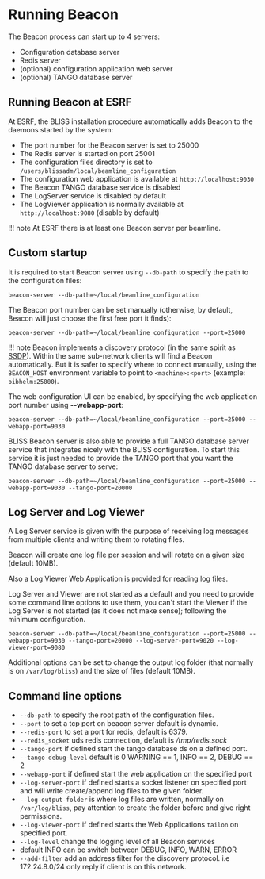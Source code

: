 # Running Beacon

The Beacon process can start up to 4 servers:

* Configuration database server
* Redis server
* (optional) configuration application web server
* (optional) TANGO database server

## Running Beacon at ESRF

At ESRF, the BLISS installation procedure automatically adds Beacon to the
daemons started by the system:

* The port number for the Beacon server is set to 25000
* The Redis server is started on port 25001
* The configuration files directory is set to `/users/blissadm/local/beamline_configuration`
* The configuration web application is available at `http://localhost:9030`
* The Beacon TANGO database service is disabled
* The LogServer service is disabled by default
* The LogViewer application is normally available at `http://localhost:9080` (disable by default)

!!! note
    At ESRF there is at least one Beacon server per beamline.

## Custom startup

It is required to start Beacon server using `--db-path` to specify the path to the configuration files:

    beacon-server --db-path=~/local/beamline_configuration

The Beacon port number can be set manually (otherwise, by default, Beacon will just choose the first free port it finds):

    beacon-server --db-path=~/local/beamline_configuration --port=25000

!!! note
    Beacon implements a discovery protocol (in the same spirit as [SSDP](https://en.wikipedia.org/wiki/Simple_Service_Discovery_Protocol)).
    Within the same sub-network clients will find a Beacon automatically.
    But it is safer to specify where to connect manually, using the `BEACON_HOST`
    environment variable to point to `<machine>:<port>` (example: `bibhelm:25000`).

The web configuration UI can be enabled, by specifying the web application port number using **--webapp-port**:

    beacon-server --db-path=~/local/beamline_configuration --port=25000 --webapp-port=9030

BLISS Beacon server is also able to provide a full TANGO database server service that integrates nicely
with the BLISS configuration. To start this service it is just needed to provide the TANGO port that
you want the TANGO database server to serve:

    beacon-server --db-path=~/local/beamline_configuration --port=25000 --webapp-port=9030 --tango-port=20000

## Log Server and Log Viewer ##

A Log Server service is given with the purpose of receiving log messages from multiple clients and writing them to rotating files.

Beacon will create one log file per session and will rotate on a given size (default 10MB).

Also a Log Viewer Web Application is provided for reading log files.

Log Server and Viewer are not started as a default and you need to provide some command line options to use them, you can't start the Viewer if the Log Server is not started (as it does not make sense); following the minimum configuration.

    beacon-server --db-path=~/local/beamline_configuration --port=25000 --webapp-port=9030 --tango-port=20000 --log-server-port=9020 --log-viewer-port=9080

Additional options can be set to change the output log folder (that normally is on `/var/log/bliss`) and the size of files (default 10MB).

## Command line options  ##

  - `--db-path` to specify the root path of the configuration files.
  - `--port` to set a tcp port on beacon server default is dynamic.
  - `--redis-port` to set a port for redis, default is 6379.
  - `--redis_socket` uds redis connection, default is */tmp/redis.sock*
  - `--tango-port` if defined start the tango database ds on a defined port.
  - `--tango-debug-level` default is 0 WARNING == 1, INFO == 2, DEBUG == 2
  - `--webapp-port` if defined start the web application on the specified port
  - `--log-server-port` if defined starts a socket listener on specified port and will write create/append log files to the given folder.
  - `--log-output-folder` is where log files are written, normally on `/var/log/bliss`, pay attention to create the folder before and give right permissions.
  - `--log-viewer-port` if defined starts the Web Applications `tailon` on specified port. 
  - `--log-level` change the logging level of all Beacon services
  - default INFO can be switch between DEBUG, INFO, WARN, ERROR
  - `--add-filter` add an address filter for the discovery protocol.
      i.e 172.24.8.0/24 only reply if client is on this network.
